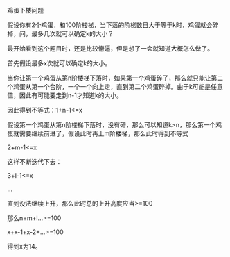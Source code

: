 鸡蛋下楼问题

假设你有2个鸡蛋，和100阶楼梯，当下落的阶梯数目大于等于k时，鸡蛋就会碎掉，问，最多几次就可以确定k的大小？

最开始看到这个题目时，还是比较懵逼，但是想了一会就知道大概怎么做了。

首先假设最多x次就可以确定k的大小。

当你让第一个鸡蛋从第n阶楼梯下落时，如果第一个鸡蛋碎了，那么就只能让第二个鸡蛋从第一个台阶，一个一个向上走，直到第二个鸡蛋碎掉。由于k可能是任意值，因此有可能要走到n-1才知道k的大小。

因此得到不等式：1+n-1<=x

假设第一个鸡蛋从第n阶楼梯下落时，没有碎，那么可以知道k>n，那么第一个鸡蛋就需要继续前进了，假设此时再上m阶楼梯，那么此时得到不等式

2+m-1<=x

这样不断迭代下去：

3+l-1<=x

...

直到没法继续上升，那么此时总的上升高度应当>=100

那么n+m+l...>=100

x+x-1+x-2+...>=100

得到x为14。